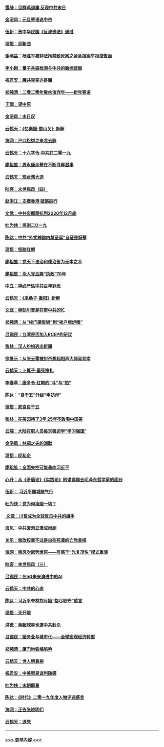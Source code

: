 #### [雪绮：见群鸡退鹰  反观中共末日](../pages/nsc993/n11762112.md?t=01022044) 
#### [金浴凤：元旦寄语迷中帝](../pages/nsc993/n11761788.md?t=01022044) 
#### [伍新：贺中华民国《反渗透法》通过](../pages/nsc993/n11761994.md?t=01022044) 
#### [理悟：迎新曲](../pages/nsc993/n11761152.md?t=01022044) 
#### [谢燕益：杨胜军被非法拘禁致死案之紧急报案举报控告函](../pages/nsc993/n11756134.md?t=01022044) 
#### [李小刚：量子共振检测与中共的脑控武器](../pages/nsc993/n11754518.md?t=01022044) 
#### [祝君安：魔共百变亦是魔](../pages/nsc993/n11754469.md?t=01022044) 
#### [郑纯清：二零二零年散伙演弃年——新年寄语](../pages/nsc993/n11754195.md?t=01022044) 
#### [千瑞：望中原](../pages/nsc993/n11754159.md?t=01022044) 
#### [金浴凤：末日叹](../pages/nsc993/n11752359.md?t=01022044) 
#### [云鹤天：《忆秦娥‧娄山关》新解](../pages/nsc993/n11752348.md?t=01022044) 
#### [海网：户口松绑之来龙去脉](../pages/nsc993/n11752328.md?t=01022044) 
#### [云鹤天：十六字令‧中共在二零一九](../pages/nsc993/n11752305.md?t=01022044) 
#### [廖祖笙：周永康余孽在不断寻衅滋事](../pages/nsc993/n11751013.md?t=01022044) 
#### [云鹤天：观台湾大选](../pages/nsc993/n11751007.md?t=01022044) 
#### [陆客：末世民风（四）](../pages/nsc993/n11749203.md?t=01022044) 
#### [赵洪江：支撑香港 砥砺前行](../pages/nsc993/n11748482.md?t=01022044) 
#### [文武：中共妄图顽抗到2020年12月底](../pages/nsc993/n11748446.md?t=01022044) 
#### [吐为快：挥别二O一九](../pages/nsc993/n11748411.md?t=01022044) 
#### [陈达：中共“外扰神韵内禁圣诞”自证是妖孽](../pages/nsc993/n11748226.md?t=01022044) 
#### [理悟：怪胎红朝](../pages/nsc993/n11748206.md?t=01022044) 
#### [廖祖笙：党天下法治和德治皆为无本之木](../pages/nsc993/n11748135.md?t=01022044) 
#### [廖祖笙：杀人党血腥“执政”70年](../pages/nsc993/n11745144.md?t=01022044) 
#### [中立：神必严惩中共百年罪恶](../pages/nsc993/n11744970.md?t=01022044) 
#### [云鹤天：《采桑子‧重阳》新解](../pages/nsc993/n11744948.md?t=01022044) 
#### [文武：弹劾川普是在帮中共的忙](../pages/nsc993/n11744758.md?t=01022044) 
#### [郑纯清：从“挨门砸饭锅”到“挨户堵炉眼”](../pages/nsc993/n11744745.md?t=01022044) 
#### [吕锡民：台湾是否加入RCEP的研议](../pages/nsc993/n11744701.md?t=01022044) 
#### [张林：汉人纷纷逃出新疆](../pages/nsc993/n11743530.md?t=01022044) 
#### [徐曼沅：从张云雷被封杀想起相声大师吴兆南](../pages/nsc993/n11741816.md?t=01022044) 
#### [云鹤天：卜算子‧垂死挣扎](../pages/nsc993/n11739956.md?t=01022044) 
#### [李春草：唐多令‧红朝的“斗”与“拍”](../pages/nsc993/n11739830.md?t=01022044) 
#### [陈达：“自干五”升级“牵妨母”](../pages/nsc993/n11739724.md?t=01022044) 
#### [理悟：悲哀自干五](../pages/nsc993/n11739547.md?t=01022044) 
#### [张林：在茶园待了3年 25年不敢喝中国茶](../pages/nsc993/n11739240.md?t=01022044) 
#### [云端：大陆在职人员每天强迫学“学习强国”](../pages/nsc993/n11738735.md?t=01022044) 
#### [金浴凤：林郑之夫的渊默](../pages/nsc993/n11737735.md?t=01022044) 
#### [理悟：叹私企](../pages/nsc993/n11737715.md?t=01022044) 
#### [廖祖笙：全面失控可能袭向习近平](../pages/nsc993/n11737704.md?t=01022044) 
#### [心升：从《矛盾论》《实践论》的谬误揭去毛泽东哲学家的面纱](../pages/nsc993/n11736962.md?t=01022044) 
#### [伍新： 习近平赌城赌气行](../pages/nsc993/n11736929.md?t=01022044) 
#### [吐为快：党为何凌蹈一切？](../pages/nsc993/n11736915.md?t=01022044) 
#### [ 文武：川普成为全球反击中共的旗手](../pages/nsc993/n11736882.md?t=01022044) 
#### [海风：中共废港立澳成闹剧](../pages/nsc993/n11735857.md?t=01022044) 
#### [关乐：修改校章不过是自往死凑的亡党臭棋](../pages/nsc993/n11735097.md?t=01022044) 
#### [海网：南风吹起势燎原——有感于“光复茂名”模式重演](../pages/nsc993/n11732308.md?t=01022044) 
#### [陆客：末世民风（三）](../pages/nsc993/n11732211.md?t=01022044) 
#### [吕锡民：在5G未来演进中的AI](../pages/nsc993/n11730010.md?t=01022044) 
#### [云鹤天：中共的心态](../pages/nsc993/n11729906.md?t=01022044) 
#### [陈达：习近平夸林郑月娥“恪尽职守”感言](../pages/nsc993/n11729881.md?t=01022044) 
#### [理悟：天开眼](../pages/nsc993/n11729699.md?t=01022044) 
#### [洪微：英超球星也遭中共封杀](../pages/nsc993/n11727243.md?t=01022044) 
#### [吕锡民：服务业与城市化——全球宏观经济转型](../pages/nsc993/n11725845.md?t=01022044) 
#### [郑纯清：厦门地铁塌陷吟](../pages/nsc993/n11725813.md?t=01022044) 
#### [云鹤天：世人明真相](../pages/nsc993/n11725621.md?t=01022044) 
#### [祝君安：中美贸易谈判随感](../pages/nsc993/n11725609.md?t=01022044) 
#### [吐为快：末朝即景](../pages/nsc993/n11723365.md?t=01022044) 
#### [陈达：《时代》二零一九年度人物评选感言](../pages/nsc993/n11723337.md?t=01022044) 
#### [海网：正告张晓明们](../pages/nsc993/n11723228.md?t=01022044) 
#### [云鹤天：退党](../pages/nsc993/n11723056.md?t=01022044) 

----
#### [ >>> 更早内容 <<< ](../indexes/nsc993-earlier.md)
